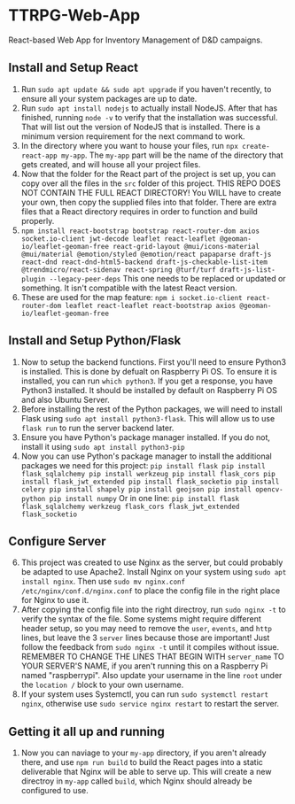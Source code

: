 # TTRPG-Web-App
React-based Web App for Inventory Management of D&amp;D campaigns.

## Install and Setup React
1. Run `sudo apt update && sudo apt upgrade` if you haven't recently, to ensure all your system packages are up to date.
2. Run `sudo apt install nodejs` to actually install NodeJS. After that has finished, running `node -v` to verify that the installation was successful. That will list out the version of NodeJS that is installed. There is a minimum version requirement for the next command to work.
3. In the directory where you want to house your files, run `npx create-react-app my-app`. The `my-app` part will be the name of the directory that gets created, and will house all your project files.
4. Now that the folder for the React part of the project is set up, you can copy over all the files in the `src` folder of this project. THIS REPO DOES NOT CONTAIN THE FULL REACT DIRECTORY! You WILL have to create your own, then copy the supplied files into that folder. There are extra files that a React directory requires in order to function and build properly.
5. `npm install react-bootstrap bootstrap react-router-dom axios socket.io-client jwt-decode leaflet react-leaflet @geoman-io/leaflet-geoman-free react-grid-layout @mui/icons-material @mui/material @emotion/styled @emotion/react papaparse draft-js react-dnd react-dnd-html5-backend draft-js-checkable-list-item @trendmicro/react-sidenav react-spring @turf/turf draft-js-list-plugin --legacy-peer-deps` This one needs to be replaced or updated or something. It isn't compatible with the latest React version.
6. These are used for the map feature: `npm i socket.io-client react-router-dom leaflet react-leaflet react-bootstrap axios @geoman-io/leaflet-geoman-free`

## Install and Setup Python/Flask
1. Now to setup the backend functions. First you'll need to ensure Python3 is installed. This is done by defualt on Raspberry Pi OS. To ensure it is installed, you can run `which python3`. If you get a response, you have Python3 installed. It should be installed by default on Raspberry Pi OS and also Ubuntu Server.
2. Before installing the rest of the Python packages, we will need to install Flask using `sudo apt install python3-flask`. This will allow us to use `flask run` to run the server backend later.
3. Ensure you have Python's package manager installed. If you do not, install it using `sudo apt install python3-pip`
4. Now you can use Python's package manager to install the additional packages we need for this project:
`pip install flask
pip install flask_sqlalchemy
pip install werkzeug
pip install flask_cors
pip install flask_jwt_extended
pip install flask_socketio
pip install celery
pip install shapely
pip install geojson
pip install opencv-python
pip install numpy`
Or in one line: `pip install flask flask_sqlalchemy werkzeug flask_cors flask_jwt_extended flask_socketio`

## Configure Server
6. This project was created to use Nginx as the server, but could probably be adapted to use Apache2. Install Nginx on your system using `sudo apt install nginx`. Then use `sudo mv nginx.conf /etc/nginx/conf.d/nginx.conf` to place the config file in the right place for Nginx to use it.
7. After copying the config file into the right directroy, run `sudo nginx -t` to verify the syntax of the file. Some systems might require different header setup, so you may need to remove the `user`, `events`, and `http` lines, but leave the 3 `server` lines because those are important! Just follow the feedback from `sudo nginx -t` until it compiles without issue. REMEMBER TO CHANGE THE LINES THAT BEGIN WITH `server_name` TO YOUR SERVER'S NAME, if you aren't running this on a Raspberry Pi named "raspberrypi". Also update your username in the line `root` under the `location /` block to your own username.
8. If your system uses Systemctl, you can run `sudo systemctl restart nginx`, otherwise use `sudo service nginx restart` to restart the server.


## Getting it all up and running
1. Now you can naviage to your `my-app` directory, if you aren't already there, and use `npm run build` to build the React pages into a static deliverable that Nginx will be able to serve up. This will create a new directroy in `my-app` called `build`, which Nginx should already be configured to use.


